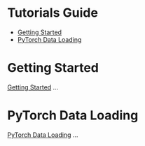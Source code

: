 # Tutorials Guide
- [Getting Started](#getting_started)
- [PyTorch Data Loading](#pytorch_data_loading)
 

# Getting Started
[Getting Started](https://github.com/NaeRong/DS440_Capstone/blob/master/Tutorials/Getting%20Started.md) ...

# PyTorch Data Loading
[PyTorch Data Loading](https://github.com/NaeRong/DS440_Capstone/blob/master/Tutorials/Pytorch_Data_Load.md) ...
